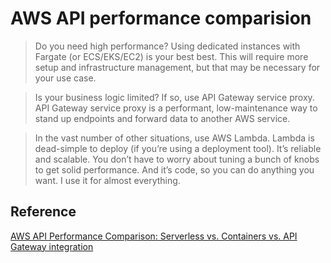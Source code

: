 # AWS API performance comparision

> Do you need high performance? Using dedicated instances with Fargate (or ECS/EKS/EC2) is your best best. This will require more setup and infrastructure management, but that may be necessary for your use case.

> Is your business logic limited? If so, use API Gateway service proxy. API Gateway service proxy is a performant, low-maintenance way to stand up endpoints and forward data to another AWS service.

>In the vast number of other situations, use AWS Lambda. Lambda is dead-simple to deploy (if you’re using a deployment tool). It’s reliable and scalable. You don’t have to worry about tuning a bunch of knobs to get solid performance. And it’s code, so you can do anything you want. I use it for almost everything.

## Reference
[AWS API Performance Comparison: Serverless vs. Containers vs. API Gateway integration](https://www.alexdebrie.com/posts/aws-api-performance-comparison/)